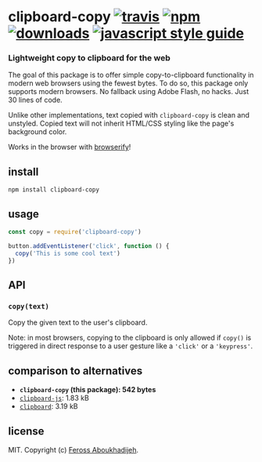 # clipboard-copy [![travis][travis-image]][travis-url] [![npm][npm-image]][npm-url] [![downloads][downloads-image]][downloads-url] [![javascript style guide][standard-image]][standard-url]

[travis-image]: https://img.shields.io/travis/feross/clipboard-copy/master.svg
[travis-url]: https://travis-ci.org/feross/clipboard-copy
[npm-image]: https://img.shields.io/npm/v/clipboard-copy.svg
[npm-url]: https://npmjs.org/package/clipboard-copy
[downloads-image]: https://img.shields.io/npm/dm/clipboard-copy.svg
[downloads-url]: https://npmjs.org/package/clipboard-copy
[standard-image]: https://img.shields.io/badge/code_style-standard-brightgreen.svg
[standard-url]: https://standardjs.com

### Lightweight copy to clipboard for the web

The goal of this package is to offer simple copy-to-clipboard functionality in
modern web browsers using the fewest bytes. To do so, this package only supports
modern browsers. No fallback using Adobe Flash, no hacks. Just 30 lines of code.

Unlike other implementations, text copied with `clipboard-copy` is clean and
unstyled. Copied text will not inherit HTML/CSS styling like the page's background
color.

Works in the browser with [browserify](http://browserify.org/)!

## install

```
npm install clipboard-copy
```

## usage

```js
const copy = require('clipboard-copy')

button.addEventListener('click', function () {
  copy('This is some cool text')
})
```

## API

### `copy(text)`

Copy the given text to the user's clipboard.

Note: in most browsers, copying to the clipboard is only allowed if `copy()` is
triggered in direct response to a user gesture like a `'click'` or a `'keypress'`.

## comparison to alternatives

- **`clipboard-copy` (this package): 542 bytes**
- [`clipboard-js`](https://www.npmjs.com/package/clipboard-js): 1.83 kB
- [`clipboard`](https://www.npmjs.com/package/clipboard): 3.19 kB

## license

MIT. Copyright (c) [Feross Aboukhadijeh](http://feross.org).

